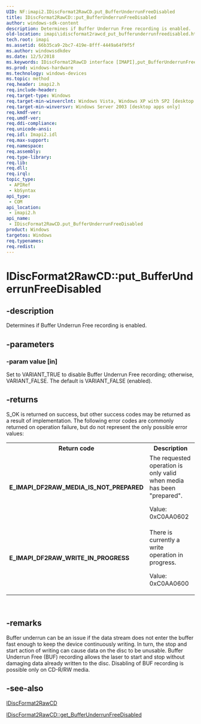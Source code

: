 ```yaml
---
UID: NF:imapi2.IDiscFormat2RawCD.put_BufferUnderrunFreeDisabled
title: IDiscFormat2RawCD::put_BufferUnderrunFreeDisabled
author: windows-sdk-content
description: Determines if Buffer Underrun Free recording is enabled.
old-location: imapi\idiscformat2rawcd_put_bufferunderrunfreedisabled.htm
tech.root: imapi
ms.assetid: 66b35ca9-2bc7-419e-8fff-4449a64f9f5f
ms.author: windowssdkdev
ms.date: 12/5/2018
ms.keywords: IDiscFormat2RawCD interface [IMAPI],put_BufferUnderrunFreeDisabled method, IDiscFormat2RawCD.put_BufferUnderrunFreeDisabled, IDiscFormat2RawCD::put_BufferUnderrunFreeDisabled, imapi.idiscformat2rawcd_put_bufferunderrunfreedisabled, imapi2/IDiscFormat2RawCD::put_BufferUnderrunFreeDisabled, put_BufferUnderrunFreeDisabled, put_BufferUnderrunFreeDisabled method [IMAPI], put_BufferUnderrunFreeDisabled method [IMAPI],IDiscFormat2RawCD interface
ms.prod: windows-hardware
ms.technology: windows-devices
ms.topic: method
req.header: imapi2.h
req.include-header: 
req.target-type: Windows
req.target-min-winverclnt: Windows Vista, Windows XP with SP2 [desktop apps only]
req.target-min-winversvr: Windows Server 2003 [desktop apps only]
req.kmdf-ver: 
req.umdf-ver: 
req.ddi-compliance: 
req.unicode-ansi: 
req.idl: Imapi2.idl
req.max-support: 
req.namespace: 
req.assembly: 
req.type-library: 
req.lib: 
req.dll: 
req.irql: 
topic_type:
 - APIRef
 - kbSyntax
api_type:
 - COM
api_location:
 - imapi2.h
api_name:
 - IDiscFormat2RawCD.put_BufferUnderrunFreeDisabled
product: Windows
targetos: Windows
req.typenames: 
req.redist: 
---
```


# IDiscFormat2RawCD::put_BufferUnderrunFreeDisabled


## -description


Determines if Buffer Underrun Free recording is enabled. 


## -parameters




### -param value [in]

Set to VARIANT_TRUE to disable Buffer Underrun Free recording; otherwise, VARIANT_FALSE. The default is VARIANT_FALSE (enabled).


## -returns



S_OK is returned on success, but other success codes may be returned as a result of implementation. The following error codes are commonly returned on operation failure, but do not represent the only possible error values:

<table>
<tr>
<th>Return code</th>
<th>Description</th>
</tr>
<tr>
<td width="40%">
<dl>
<dt><b>E_IMAPI_DF2RAW_MEDIA_IS_NOT_PREPARED</b></dt>
</dl>
</td>
<td width="60%">
The requested operation is only valid when media has been "prepared".

Value: 0xC0AA0602

</td>
</tr>
<tr>
<td width="40%">
<dl>
<dt><b>E_IMAPI_DF2RAW_WRITE_IN_PROGRESS</b></dt>
</dl>
</td>
<td width="60%">
There is currently a write operation in progress.

Value: 0xC0AA0600

</td>
</tr>
</table>
 




## -remarks



Buffer underrun can be an issue if the data stream does not enter the buffer fast enough to keep the device continuously writing. In turn, the stop and start action of writing can cause data on the disc to be unusable. Buffer Underrun Free (BUF) recording allows the laser to start and stop without damaging data already written to the disc. Disabling of BUF recording is possible only on CD-R/RW media.




## -see-also




<a href="https://msdn.microsoft.com/58d9b83c-a528-4b39-b08d-a0fb8c1aece8">IDiscFormat2RawCD</a>



<a href="https://msdn.microsoft.com/85b20760-334e-47a1-9683-be3d76c8958f">IDiscFormat2RawCD::get_BufferUnderrunFreeDisabled</a>
 

 

